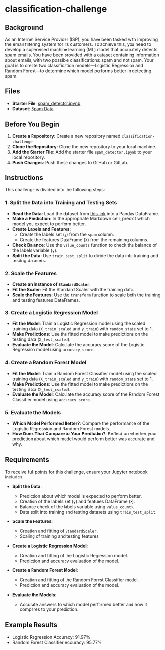 # classification-challenge



## Background

As an Internet Service Provider (ISP), you have been tasked with improving the email filtering system for its customers. To achieve this, you need to develop a supervised machine learning (ML) model that accurately detects spam emails. You have been provided with a dataset containing information about emails, with two possible classifications: spam and not spam. Your goal is to create two classification models—Logistic Regression and Random Forest—to determine which model performs better in detecting spam.

## Files

- **Starter File**: [spam_detector.ipynb]((https://github.com/dmmonjur/classification-challenge.git))
- **Dataset**: [Spam Data](https://static.bc-edx.com/ai/ail-v-1-0/m13/challenge/spam-data.csv)

## Before You Begin

1. **Create a Repository**: Create a new repository named `classification-challenge`.
2. **Clone the Repository**: Clone the new repository to your local machine.
3. **Add the Starter File**: Add the starter file `spam_detector.ipynb` to your local repository.
4. **Push Changes**: Push these changes to GitHub or GitLab.

## Instructions

This challenge is divided into the following steps:

### 1. Split the Data into Training and Testing Sets

- **Read the Data**: Load the dataset from [this link](https://static.bc-edx.com/ai/ail-v-1-0/m13/challenge/spam-data.csv) into a Pandas DataFrame.
- **Make a Prediction**: In the appropriate Markdown cell, predict which model you expect to perform better.
- **Create Labels and Features**:
  - Create the labels set (`y`) from the `spam` column.
  - Create the features DataFrame (`X`) from the remaining columns.
- **Check Balance**: Use the `value_counts` function to check the balance of the labels variable (`y`).
- **Split the Data**: Use `train_test_split` to divide the data into training and testing datasets.

### 2. Scale the Features

- **Create an Instance of `StandardScaler`**.
- **Fit the Scaler**: Fit the Standard Scaler with the training data.
- **Scale the Features**: Use the `transform` function to scale both the training and testing features DataFrames.

### 3. Create a Logistic Regression Model

- **Fit the Model**: Train a Logistic Regression model using the scaled training data (`X_train_scaled` and `y_train`) with `random_state` set to 1.
- **Make Predictions**: Use the fitted model to make predictions on the testing data (`X_test_scaled`).
- **Evaluate the Model**: Calculate the accuracy score of the Logistic Regression model using `accuracy_score`.

### 4. Create a Random Forest Model

- **Fit the Model**: Train a Random Forest Classifier model using the scaled training data (`X_train_scaled` and `y_train`) with `random_state` set to 1.
- **Make Predictions**: Use the fitted model to make predictions on the testing data (`X_test_scaled`).
- **Evaluate the Model**: Calculate the accuracy score of the Random Forest Classifier model using `accuracy_score`.

### 5. Evaluate the Models

- **Which Model Performed Better?**: Compare the performance of the Logistic Regression and Random Forest models.
- **How Does That Compare to Your Prediction?**: Reflect on whether your prediction about which model would perform better was accurate and why.

## Requirements

To receive full points for this challenge, ensure your Jupyter notebook includes:

- **Split the Data**:
  - Prediction about which model is expected to perform better.
  - Creation of the labels set (`y`) and features DataFrame (`X`).
  - Balance check of the labels variable using `value_counts`.
  - Data split into training and testing datasets using `train_test_split`.

- **Scale the Features**:
  - Creation and fitting of `StandardScaler`.
  - Scaling of training and testing features.

- **Create a Logistic Regression Model**:
  - Creation and fitting of the Logistic Regression model.
  - Prediction and accuracy evaluation of the model.

- **Create a Random Forest Model**:
  - Creation and fitting of the Random Forest Classifier model.
  - Prediction and accuracy evaluation of the model.

- **Evaluate the Models**:
  - Accurate answers to which model performed better and how it compares to your prediction.

## Example Results

- Logistic Regression Accuracy: 91.97%
- Random Forest Classifier Accuracy: 95.77%

